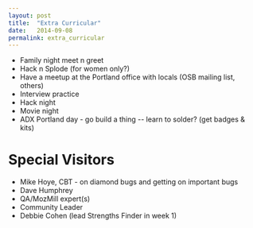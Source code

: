 ```yaml
---
layout: post
title:  "Extra Curricular"
date:   2014-09-08
permalink: extra_curricular
---
```


* Family night meet n greet
* Hack n Splode (for women only?)
* Have a meetup at the Portland office with locals (OSB mailing list, others)
* Interview practice
* Hack night
* Movie night
* ADX Portland day - go build a thing -- learn to solder? (get badges & kits)


Special Visitors
================

* Mike Hoye, CBT - on diamond bugs and getting on important bugs
* Dave Humphrey
* QA/MozMill expert(s)
* Community Leader
* Debbie Cohen (lead Strengths Finder in week 1)

